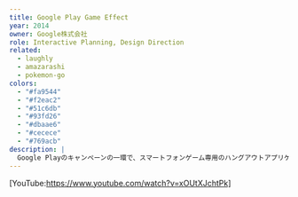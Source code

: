 ```yaml
---
title: Google Play Game Effect
year: 2014
owner: Google株式会社
role: Interactive Planning, Design Direction
related:
  - laughly
  - amazarashi
  - pokemon-go
colors:
  - "#fa9544"
  - "#f2eac2"
  - "#51c6db"
  - "#93fd26"
  - "#dbaae6"
  - "#cecece"
  - "#769acb"
description: |
  Google Playのキャンペーンの一環で、スマートフォンゲーム専用のハングアウトアプリケーションの企画・制作を行いました。ゲームキャラクターのコスチュームを着たり、喜怒哀楽をスタンプで表現しながら友だちや家族とマルチゲームを楽しむことが出来ます。
---
```


<work-media name="hangout_screenshot_1.jpg" />
<work-media name="hangout_screenshot_2.jpg" />

[YouTube:https://www.youtube.com/watch?v=xOUtXJchtPk]

